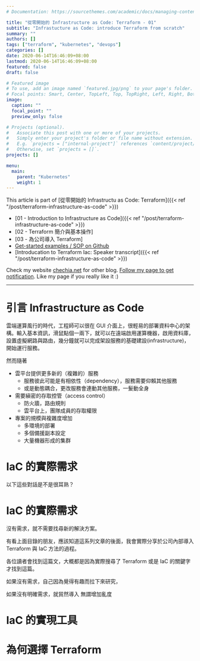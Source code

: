 ```yaml
---
# Documentation: https://sourcethemes.com/academic/docs/managing-content/

title: "從零開始的 Infrastructure as Code: Terraform - 01"
subtitle: "Infrastucture as Code: introduce Terraform from scratch"
summary: ""
authors: []
tags: ["terraform", "kubernetes", "devops"]
categories: []
date: 2020-06-14T16:46:09+08:00
lastmod: 2020-06-14T16:46:09+08:00
featured: false
draft: false

# Featured image
# To use, add an image named `featured.jpg/png` to your page's folder.
# Focal points: Smart, Center, TopLeft, Top, TopRight, Left, Right, BottomLeft, Bottom, BottomRight.
image:
  caption: ""
  focal_point: ""
  preview_only: false

# Projects (optional).
#   Associate this post with one or more of your projects.
#   Simply enter your project's folder or file name without extension.
#   E.g. `projects = ["internal-project"]` references `content/project/deep-learning/index.md`.
#   Otherwise, set `projects = []`.
projects: []

menu:
  main:
    parent: "Kubernetes"
    weight: 1
---
```


This article is part of [從零開始的 Infrastructu as Code: Terraform]({{< ref "/post/terraform-infrastructure-as-code" >}})
- [01 - Introduction to Infrastructure as Code]({{< ref "/post/terraform-infrastructure-as-code" >}})
- [02 - Terraform 簡介與基本操作]
- [03 - 為公司導入 Terraform]
- [Get-started examples / SOP on Github](https://github.com/chechiachang/terraform-playground)
- [Introducation to Terraform Iac: Speaker transcript]({{< ref "/post/terraform-infrastructure-as-code" >}})

Check my website [chechia.net](https://chechia.net) for other blog. [Follow my page to get notification](https://www.facebook.com/engineer.from.scratch). Like my page if you really like it :)

---

# 引言 Infrastructure as Code

雲端運算風行的時代，工程師可以很在 GUI 介面上，很輕易的部署資料中心的架構。輸入基本資訊，滑鼠點個一兩下，就可以在遠端啟用運算機器，啟用資料庫，設置虛擬網路與路由，幾分鐘就可以完成架設服務的基礎建設(infrastructure)，開始運行服務。

然而隨著
- 雲平台提供更多新的（複雜的）服務
  - 服務彼此可能是有相依性（dependency），服務需要仰賴其他服務
  - 或是動態耦合，更改服務會連動其他服務，一髮動全身
- 需要縝密的存取控管（access control）
  - 防火牆，路由規則
  - 雲平台上，團隊成員的存取權限
- 專案的規模與複雜度增加
  - 多環境的部署
  - 多個備援副本設定
  - 大量機器形成的集群

# IaC 的實際需求

以下這些對話是不是很耳熟？

# IaC 的實際需求

沒有需求，就不需要找尋新的解決方案。

有看上面目錄的朋友，應該知道這系列文章的後面，我會實際分享於公司內部導入 Terraform 與 IaC 方法的過程。

各位讀者會找到這篇文，大概都是因為實際搜尋了 Terraform 或是 IaC 的關鍵字才找到這篇。

如果沒有需求，自己因為覺得有趣而拉下來研究，

如果沒有明確需求，就貿然導入
無謂增加亂度

# IaC 的實現工具

# 為何選擇 Terraform 

